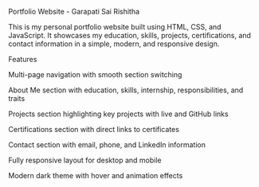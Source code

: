 Portfolio Website - Garapati Sai Rishitha

This is my personal portfolio website built using HTML, CSS, and JavaScript. It showcases my education, skills, projects, certifications, and contact information in a simple, modern, and responsive design.

Features

Multi-page navigation with smooth section switching

About Me section with education, skills, internship, responsibilities, and traits

Projects section highlighting key projects with live and GitHub links

Certifications section with direct links to certificates

Contact section with email, phone, and LinkedIn information

Fully responsive layout for desktop and mobile

Modern dark theme with hover and animation effects
